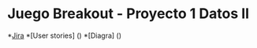 # Juego Breakout - Proyecto 1 Datos II
*[Jira](https://spaceinvaderstec.atlassian.net/jira/software/projects/BREAK/boards/4)
*[User stories] ()
*[Diagra] ()

